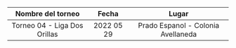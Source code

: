 |      Nombre del torneo       |   Fecha    |               Lugar                |
|:----------------------------:|:----------:|:----------------------------------:|
| Torneo 04 - Liga Dos Orillas | 2022 05 29 | Prado Espanol - Colonia Avellaneda |

